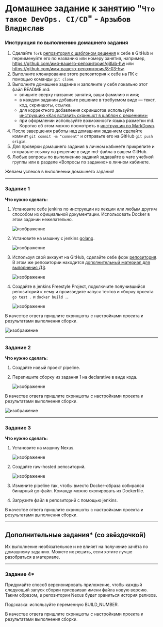 # Домашнее задание к занятию "`Что такое DevOps. СI/СD`" - `Арзыбов Владислав`

### Инструкция по выполнению домашнего задания

   1. Сделайте `fork` [репозитория c шаблоном решения](https://github.com/netology-code/sys-pattern-homework) к себе в GitHub и переименуйте его по названию или номеру занятия, например, https://github.com/имя-вашего-репозитория/gitlab-hw или https://github.com/имя-вашего-репозитория/8-03-hw.
   2. Выполните клонирование этого репозитория к себе на ПК с помощью команды `git clone`.
   3. Выполните домашнее задание и заполните у себя локально этот файл README.md:
      - впишите сверху название занятия, ваши фамилию и имя;
      - в каждом задании добавьте решение в требуемом виде — текст, код, скриншоты, ссылка.
      - для корректного добавления скриншотов используйте [инструкцию «Как вставить скриншот в шаблон с решением»](https://github.com/netology-code/sys-pattern-homework/blob/main/screen-instruction.md);
      - при оформлении используйте возможности языка разметки md. Коротко об этом можно посмотреть в [инструкции  по MarkDown](https://github.com/netology-code/sys-pattern-homework/blob/main/md-instruction.md).
   4. После завершения работы над домашним заданием сделайте коммит `git commit -m "comment"` и отправьте его на GitHub `git push origin`.
   5. Для проверки домашнего задания в личном кабинете прикрепите и отправьте ссылку на решение в виде md-файла в вашем GitHub.
   6. Любые вопросы по выполнению заданий задавайте в чате учебной группы или в разделе «Вопросы по заданию» в личном кабинете.
   
Желаем успехов в выполнении домашнего задания!

---

### Задание 1

**Что нужно сделать:**

1. Установите себе jenkins по инструкции из лекции или любым другим способом из официальной документации. Использовать Docker в этом задании нежелательно.

   ![изображение](https://github.com/user-attachments/assets/32a2d22e-46e6-4cd8-bbf1-e7a497582bc7)

3. Установите на машину с jenkins [golang](https://golang.org/doc/install).

   ![изображение](https://github.com/user-attachments/assets/4d9ead7b-7776-4ce2-82c4-ee19a824a746)

5. Используя свой аккаунт на GitHub, сделайте себе форк [репозитория](https://github.com/netology-code/sdvps-materials.git). В этом же репозитории находится [дополнительный материал для выполнения ДЗ](https://github.com/netology-code/sdvps-materials/blob/main/CICD/8.2-hw.md).

   ![изображение](https://github.com/user-attachments/assets/ccd1d60a-c368-49b8-bc64-da732638471d)

3. Создайте в jenkins Freestyle Project, подключите получившийся репозиторий к нему и произведите запуск тестов и сборку проекта ```go test .``` и  ```docker build .```.

   ![изображение](https://github.com/user-attachments/assets/f4ccb539-5c39-4613-b70a-566066cf79bf)

В качестве ответа пришлите скриншоты с настройками проекта и результатами выполнения сборки.

   ![изображение](https://github.com/user-attachments/assets/362015bc-371d-4d06-8445-6a2c3578e454)



---

### Задание 2

**Что нужно сделать:**

1. Создайте новый проект pipeline.

   
3. Перепишите сборку из задания 1 на declarative в виде кода.

   ![изображение](https://github.com/user-attachments/assets/402ccf4c-1922-47ed-a73e-66b4acf35761)

В качестве ответа пришлите скриншоты с настройками проекта и результатами выполнения сборки.

   ![изображение](https://github.com/user-attachments/assets/3a0cc5f1-03aa-4b7c-8ea1-8273cedc0b62)



---

### Задание 3

**Что нужно сделать:**

1. Установите на машину Nexus.

   ![изображение](https://github.com/user-attachments/assets/897665cc-8e66-4d34-b5b9-f8fcc23db9c6)

1. Создайте raw-hosted репозиторий.

   ![изображение](https://github.com/user-attachments/assets/c1e82f0e-d6ba-4e9c-9c82-e293a8831faa)

1. Измените pipeline так, чтобы вместо Docker-образа собирался бинарный go-файл. Команду можно скопировать из Dockerfile.
1. Загрузите файл в репозиторий с помощью jenkins.

В качестве ответа пришлите скриншоты с настройками проекта и результатами выполнения сборки.

---
## Дополнительные задания* (со звёздочкой)

Их выполнение необязательное и не влияет на получение зачёта по домашнему заданию. Можете их решить, если хотите лучше разобраться в материале.

---

### Задание 4*

Придумайте способ версионировать приложение, чтобы каждый следующий запуск сборки присваивал имени файла новую версию. Таким образом, в репозитории Nexus будет храниться история релизов.

Подсказка: используйте переменную BUILD_NUMBER.

В качестве ответа пришлите скриншоты с настройками проекта и результатами выполнения сборки.
